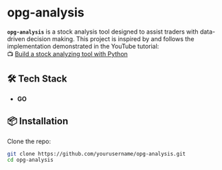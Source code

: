 # opg-analysis

**`opg-analysis`** is a stock analysis tool designed to assist traders with data-driven decision making. This project is inspired by and follows the implementation demonstrated in the YouTube tutorial:  
📺 [Build a stock analyzing tool with Python](https://www.youtube.com/watch?v=0hChKDYOKd8&t=10197s)


## 🛠️ Tech Stack

- **GO**

## 📦 Installation

Clone the repo:

```bash
git clone https://github.com/yourusername/opg-analysis.git
cd opg-analysis
